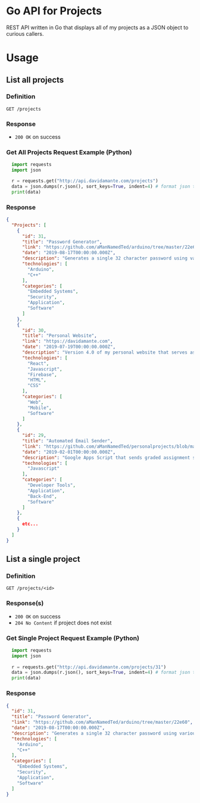 # Go API for Projects
REST API written in Go that displays all of my projects as a JSON object to curious callers. 

# Usage

## List all projects
### Definition
`GET /projects`

### Response
- `200 OK` on success

### Get All Projects Request Example (Python)
```python
  import requests
  import json

  r = requests.get("http://api.davidamante.com/projects") 
  data = json.dumps(r.json(), sort_keys=True, indent=4) # format json to be more readable
  print(data)
```

### Response
```json
{
  "Projects": [
    {
      "id": 31,
      "title": "Password Generator",
      "link": "https://github.com/aManNamedTed/arduino/tree/master/22e60",
      "date": "2019-08-17T00:00:00.000Z",
      "description": "Generates a single 32 character password using various sensors and a base-93 alphabet. Over 200 bits of security!",
      "technologies": [
        "Arduino", 
        "C++"
      ],
      "categories": [
        "Embedded Systems", 
        "Security", 
        "Application", 
        "Software"
      ]
    },
    {
      "id": 30,
      "title": "Personal Website",
      "link": "https://davidamante.com",
      "date": "2019-07-19T00:00:00.000Z",
      "description": "Version 4.0 of my personal website that serves as my professional portfolio. (the website you are currently viewing!)",
      "technologies": [
        "React", 
        "Javascript", 
        "Firebase", 
        "HTML", 
        "CSS"
      ],
      "categories": [
        "Web", 
        "Mobile", 
        "Software"
      ]
    },
    {
      "id": 29,
      "title": "Automated Email Sender",
      "link": "https://github.com/aManNamedTed/personalprojects/blob/master/auto_email_sender",
      "date": "2019-02-01T00:00:00.000Z",
      "description": "Google Apps Script that sends graded assignment scores to a list of student emails via Google Sheets.",
      "technologies": [
        "Javascript"
      ],
      "categories": [
        "Developer Tools", 
        "Application", 
        "Back-End", 
        "Software"
      ]
    }, 
    {
      etc...
    }
  ]
}
```

## List a single project
### Definition
`GET /projects/<id>`

### Response(s)
- `200 OK` on success
- `204 No Content` if project does not exist

### Get Single Project Request Example (Python)
```python
  import requests
  import json
  
  r = requests.get("http://api.davidamante.com/projects/31")
  data = json.dumps(r.json(), sort_keys=True, indent=4) # format json to be more readable
  print(data)
```  

### Response
```json
{
  "id": 31,
  "title": "Password Generator",
  "link": "https://github.com/aManNamedTed/arduino/tree/master/22e60",
  "date": "2019-08-17T00:00:00.000Z",
  "description": "Generates a single 32 character password using various sensors and a base-93 alphabet. Over 200 bits of security!",
  "technologies": [
    "Arduino", 
    "C++"
  ],
  "categories": [
    "Embedded Systems", 
    "Security", 
    "Application", 
    "Software"
  ]
}
```

